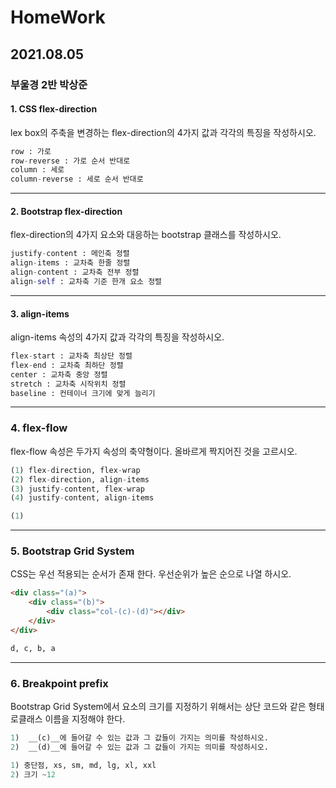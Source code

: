 

# HomeWork

## 2021.08.05

### 부울경 2반 박상준

#### 1. CSS flex-direction

lex box의 주축을 변경하는 flex-direction의 4가지 값과 각각의 특징을 작성하시오.


``` python
row : 가로
row-reverse : 가로 순서 반대로
column : 세로
column-reverse : 세로 순서 반대로
```

---

#### 2. Bootstrap flex-direction

flex-direction의 4가지 요소와 대응하는 bootstrap 클래스를 작성하시오.


```python
justify-content : 메인축 정렬
align-items : 교차축 한줄 정렬
align-content : 교차축 전부 정렬
align-self : 교차축 기준 한개 요소 정렬
```

---

#### 3. align-items

align-items 속성의 4가지 값과 각각의 특징을 작성하시오.


```python
flex-start : 교차축 최상단 정렬
flex-end : 교차축 최하단 정렬
center : 교차축 중앙 정렬
stretch : 교차축 시작위치 정렬
baseline : 컨테이너 크기에 맞게 늘리기
```

---

### 4. flex-flow

flex-flow 속성은 두가지 속성의 축약형이다. 올바르게 짝지어진 것을 고르시오.

```python
(1)	flex-direction, flex-wrap
(2)	flex-direction, align-items
(3)	justify-content, flex-wrap
(4)	justify-content, align-items

(1)
```
---
### 5. Bootstrap Grid System

CSS는 우선 적용되는 순서가 존재 한다. 우선순위가 높은 순으로 나열 하시오.

```html
<div class="(a)">
	<div class="(b)">
        <div class="col-(c)-(d)"></div>
    </div>
</div>

d, c, b, a
```
---
### 6. Breakpoint prefix

Bootstrap Grid System에서 요소의 크기를 지정하기 위해서는 상단 코드와 같은 형태로클래스 이름을 지정해야 한다.

```python
1)	__(c)__에 들어갈 수 있는 값과 그 값들이 가지는 의미를 작성하시오.
2)	__(d)__에 들어갈 수 있는 값과 그 값들이 가지는 의미를 작성하시오.

1) 중단점, xs, sm, md, lg, xl, xxl
2) 크기 ~12
```